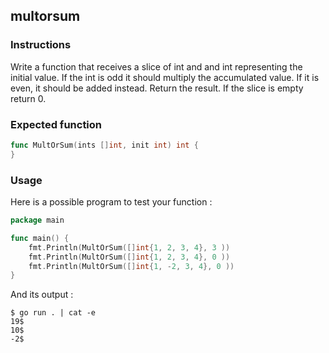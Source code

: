 ## multorsum

### Instructions

Write a function that receives a slice of int and and int representing the initial value. If the int is odd it should multiply the accumulated value. If it is even, it should be added instead. Return the result. If the slice is empty return 0.

### Expected function

```go
func MultOrSum(ints []int, init int) int {
}
```

### Usage

Here is a possible program to test your function :

```go
package main

func main() {
	fmt.Println(MultOrSum([]int{1, 2, 3, 4}, 3 ))
	fmt.Println(MultOrSum([]int{1, 2, 3, 4}, 0 ))
	fmt.Println(MultOrSum([]int{1, -2, 3, 4}, 0 ))
}
```

And its output :

```console
$ go run . | cat -e
19$
10$
-2$
```
